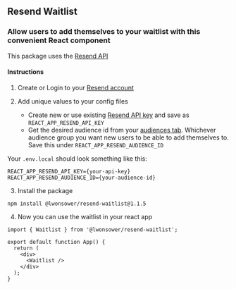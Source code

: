## Resend Waitlist
### Allow users to add themselves to your waitlist with this convenient React component

This package uses the [Resend API](https://resend.com/docs)

#### Instructions
1. Create or Login to your [Resend account](https://www.resend.com)

2. Add unique values to your config files
    - Create new or use existing [Resend API key](https://resend.com/api-keys) and save as `REACT_APP_RESEND_API_KEY`
    - Get the desired audience id from your [audiences tab](https://resend.com/audiences). Whichever audience group you want new users to be able to add themselves to. Save this under `REACT_APP_RESEND_AUDIENCE_ID`

Your `.env.local` should look something like this:
```
REACT_APP_RESEND_API_KEY={your-api-key}
REACT_APP_RESEND_AUDIENCE_ID={your-audience-id}
```

3. Install the package 
```
npm install @lwonsower/resend-waitlist@1.1.5
```

4. Now you can use the waitlist in your react app
```
import { Waitlist } from '@lwonsower/resend-waitlist';

export default function App() {
  return (
    <div>
      <Waitlist />
    </div>
  );
}
```
